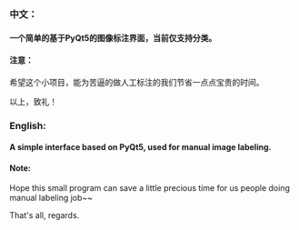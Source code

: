 ### 中文：

#### 一个简单的基于PyQt5的图像标注界面，当前仅支持分类。

#### 注意： 

希望这个小项目，能为苦逼的做人工标注的我们节省一点点宝贵的时间。

以上，致礼！




### English:
#### A simple interface based on PyQt5, used for manual image labeling.
#### Note:

Hope this small program can save a little precious time for us people doing manual labeling job~~  

That's all, regards.